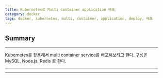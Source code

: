 ```yaml
---
title: Kubernetes로 Multi container application 배포
category: docker
tags: docker, kubernetes, multi, container, application, deploy, 배포
---
```

## Summary
---
Kubernetes를 활용해서 multi container service를 배포해보려고 한다.
구성은 MySQL, Node.js, Redis 로 한다.

---

---

